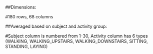 ##Dimensions:

#180 rows, 68 columns

##Averaged based on subject and activity group:

#Subject column is numbered from 1-30, Activity column has 6 types (WALKING, WALKING_UPSTAIRS, WALKING_DOWNSTAIRS, SITTING, STANDING, LAYING)

